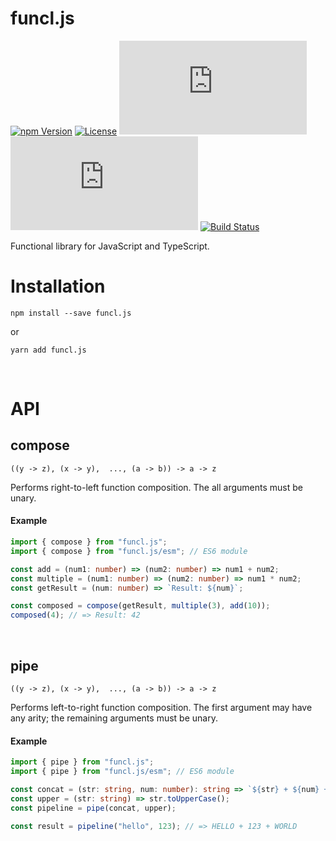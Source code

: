 # funcl.js

[![npm Version](https://img.shields.io/npm/v/funcl.js.svg)](https://www.npmjs.com/package/funcl.js)
[![License](https://img.shields.io/npm/l/funcl.js.svg)](https://github.com/neketabrain/funcl/blob/master/LICENSE)
[![Bundle size](https://badgen.net/bundlephobia/min/funcl.js?label=size)](https://bundlephobia.com/result?p=funcl.js)
[![Bundle size](https://badgen.net/bundlephobia/minzip/funcl.js?label=gzip%20size)](https://bundlephobia.com/result?p=funcl.js)
[![Build Status](https://travis-ci.com/neketabrain/funcl.svg?branch=master)](https://travis-ci.com/neketabrain/funcl)

Functional library for JavaScript and TypeScript.

# Installation

```
npm install --save funcl.js
```

or

```
yarn add funcl.js
```

<br />

# API

## compose

```
((y -> z), (x -> y),  ..., (a -> b)) -> a -> z
```

Performs right-to-left function composition. The all arguments must be unary.

#### Example

```typescript
import { compose } from "funcl.js";
import { compose } from "funcl.js/esm"; // ES6 module

const add = (num1: number) => (num2: number) => num1 + num2;
const multiple = (num1: number) => (num2: number) => num1 * num2;
const getResult = (num: number) => `Result: ${num}`;

const composed = compose(getResult, multiple(3), add(10));
composed(4); // => Result: 42
```

<br />

## pipe

```
((y -> z), (x -> y),  ..., (a -> b)) -> a -> z
```

Performs left-to-right function composition. The first argument may have any arity; the remaining arguments must be unary.

#### Example

```typescript
import { pipe } from "funcl.js";
import { pipe } from "funcl.js/esm"; // ES6 module

const concat = (str: string, num: number): string => `${str} + ${num} + world`;
const upper = (str: string) => str.toUpperCase();
const pipeline = pipe(concat, upper);

const result = pipeline("hello", 123); // => HELLO + 123 + WORLD
```
